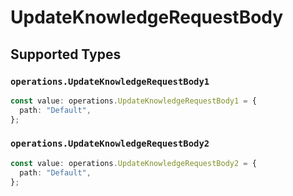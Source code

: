 # UpdateKnowledgeRequestBody


## Supported Types

### `operations.UpdateKnowledgeRequestBody1`

```typescript
const value: operations.UpdateKnowledgeRequestBody1 = {
  path: "Default",
};
```

### `operations.UpdateKnowledgeRequestBody2`

```typescript
const value: operations.UpdateKnowledgeRequestBody2 = {
  path: "Default",
};
```


